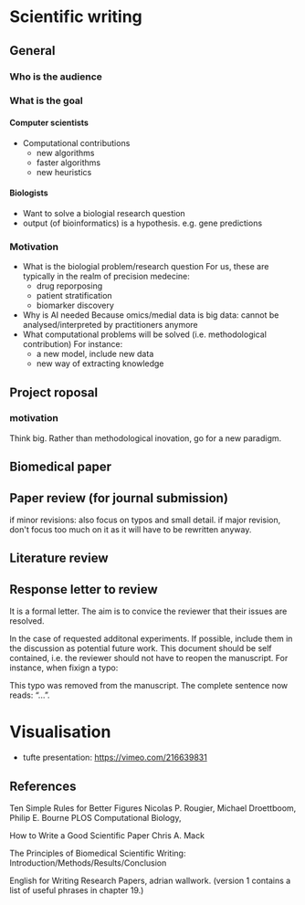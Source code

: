 # Scientific writing

## General

### Who is the audience

### What is the goal

#### Computer scientists
- Computational contributions 
  * new algorithms
  * faster algorithms
  * new heuristics
#### Biologists
- Want to solve a biologial research question
- output (of bioinformatics) is a hypothesis. e.g. gene predictions


### Motivation 
- What is the biologial problem/research question
  For us, these are typically in the realm of precision medecine: 
  * drug reporposing
  * patient stratification
  * biomarker discovery
- Why is AI needed
  Because omics/medial data is big data: cannot be analysed/interpreted by practitioners anymore
- What computational problems will be solved (i.e. methodological contribution)
  For instance:
  * a new model, include new data
  * new way of extracting knowledge



## Project roposal

### motivation

Think big. Rather than methodological inovation, go for a new paradigm.

## Biomedical paper

## Paper review (for journal submission)

if minor revisions: also focus on typos and small detail. if major revision, don't focus too much on it as it will have to be rewritten anyway. 

##  Literature review

## Response letter to review

It is a formal letter. The aim is to convice the reviewer that their issues are resolved. 

In the case of requested additonal experiments. If possible, include them in the discussion as potential future work. 
This document should be self contained, i.e. the reviewer should not have to reopen the manuscript. For instance, when fixign a typo:

This typo was removed from the manuscript. The complete sentence now reads: “...”.

# Visualisation

- tufte presentation: https://vimeo.com/216639831

## References

Ten Simple Rules for Better Figures
Nicolas P. Rougier, Michael Droettboom, Philip E. Bourne
PLOS Computational Biology,

How to Write a Good Scientific Paper
Chris A. Mack

The Principles of Biomedical Scientific Writing: Introduction/Methods/Results/Conclusion

English for Writing Research Papers, adrian wallwork. (version 1 contains a list of useful phrases in chapter 19.)
